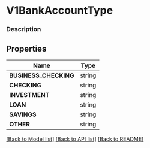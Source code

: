 # V1BankAccountType


### Description



## Properties
Name | Type
------------ | -------------
**BUSINESS_CHECKING** | string
**CHECKING** | string
**INVESTMENT** | string
**LOAN** | string
**SAVINGS** | string
**OTHER** | string

[[Back to Model list]](../README.md#documentation-for-models) [[Back to API list]](../README.md#documentation-for-api-endpoints) [[Back to README]](../README.md)


